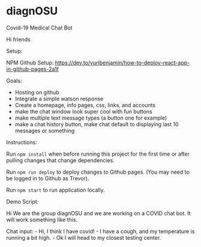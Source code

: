 # diagnOSU
Covid-19 Medical Chat Bot

Hi friends

Setup:

NPM Github Setup:
https://dev.to/yuribenjamin/how-to-deploy-react-app-in-github-pages-2a1f

Goals:
- Hosting on github
- Integrate a simple watson response
- Create a homepage, info pages, css, links, and accounts
- make the chat window look super cool with fun buttons
- make multiple text message types (a button one for example)
- make a chat history button, make chat default to displaying last 10 messages or something

Instructions:

Run `npm install` when before running this project for the first time or after pulling changes that change dependencies.

Run `npm run deploy` to deploy changes to Github pages. (You may need to be logged in to Github as Trevor).

Run `npm start` to run application locally.

Demo Script:

  Hi We are the group diagnOSU and we are working on a COVID chat bot. It will work something like this.

  Chat input:
    - Hi, I think I have covid!
    - I have a cough, and my temperature is running a bit high.
    - Ok I will head to my closest testing center.
